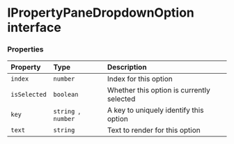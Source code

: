 # IPropertyPaneDropdownOption interface










### Properties

| Property	   | Type	| Description|
|:-------------|:-------|:-----------|
|`index`      | `number` | Index for this option |
|`isSelected`      | `boolean` | Whether this option is currently selected |
|`key`      | `string `,` number` | A key to uniquely identify this option |
|`text`      | `string` | Text to render for this option |





